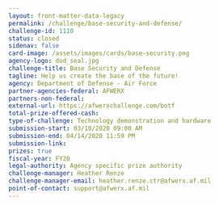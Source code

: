 ```yaml
---
layout: front-matter-data-legacy
permalink: /challenge/base-security-and-defense/
challenge-id: 1110
status: closed
sidenav: false
card-image: /assets/images/cards/base-security.png
agency-logo: dod_seal.jpg
challenge-title: Base Security and Defense
tagline: Help us create the base of the future!
agency: Department of Defense - Air Force
partner-agencies-federal: AFWERX
partners-non-federal:
external-url: https://afwerxchallenge.com/botf
total-prize-offered-cash:
type-of-challenge: Technology demonstration and hardware
submission-start: 03/10/2020 09:00 AM
submission-end: 04/14/2020 11:59 PM
submission-link:
prizes: true
fiscal-year: FY20
legal-authority: Agency specific prize authority
challenge-manager: Heather Renze
challenge-manager-email: heather.renze.ctr@afwerx.af.mil
point-of-contact: support@afwerx.af.mil
---
```

